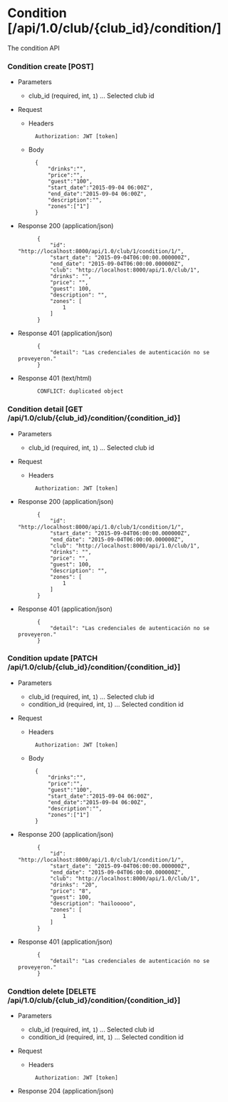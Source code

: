 # Condition [/api/1.0/club/{club_id}/condition/]

The condition API

### Condition create [POST]

+ Parameters
    + club_id (required, int, `1`) ... Selected club id

+ Request
    + Headers
    
            Authorization: JWT [token]

    + Body
        
            {
                "drinks":"",
                "price":"",
                "guest":"100",
                "start_date":"2015-09-04 06:00Z",
                "end_date":"2015-09-04 06:00Z",
                "description":"",
                "zones":["1"]
            }
            
+ Response 200 (application/json)

            {
                "id": "http://localhost:8000/api/1.0/club/1/condition/1/",
                "start_date": "2015-09-04T06:00:00.000000Z",
                "end_date": "2015-09-04T06:00:00.000000Z",
                "club": "http://localhost:8000/api/1.0/club/1",
                "drinks": "",
                "price": "",
                "guest": 100,
                "description": "",
                "zones": [
                    1
                ]
            }

+ Response 401 (application/json)

            {
                "detail": "Las credenciales de autenticación no se proveyeron."
            }

+ Response 401 (text/html)

            CONFLICT: duplicated object

### Condition detail [GET /api/1.0/club/{club_id}/condition/{condition_id}]

+ Parameters
    + club_id (required, int, `1`) ... Selected club id

+ Request
    + Headers
    
            Authorization: JWT [token]

+ Response 200 (application/json)

            {
                "id": "http://localhost:8000/api/1.0/club/1/condition/1/",
                "start_date": "2015-09-04T06:00:00.000000Z",
                "end_date": "2015-09-04T06:00:00.000000Z",
                "club": "http://localhost:8000/api/1.0/club/1",
                "drinks": "",
                "price": "",
                "guest": 100,
                "description": "",
                "zones": [
                    1
                ]
            }
            
+ Response 401 (application/json)

            {
                "detail": "Las credenciales de autenticación no se proveyeron."
            }

### Condition update [PATCH /api/1.0/club/{club_id}/condition/{condition_id}]

+ Parameters
    + club_id (required, int, `1`) ... Selected club id
    + condition_id (required, int, `1`) ... Selected condition id

+ Request
    + Headers
    
            Authorization: JWT [token]
    + Body

            {
                "drinks":"",
                "price":"",
                "guest":"100",
                "start_date":"2015-09-04 06:00Z",
                "end_date":"2015-09-04 06:00Z",
                "description":"",
                "zones":["1"]
            }

+ Response 200 (application/json)

            {
                "id": "http://localhost:8000/api/1.0/club/1/condition/1/",
                "start_date": "2015-09-04T06:00:00.000000Z",
                "end_date": "2015-09-04T06:00:00.000000Z",
                "club": "http://localhost:8000/api/1.0/club/1",
                "drinks": "20",
                "price": "8",
                "guest": 100,
                "description": "hailooooo",
                "zones": [
                    1
                ]
            }

+ Response 401 (application/json)

            {
                "detail": "Las credenciales de autenticación no se proveyeron."
            }

### Condtion delete [DELETE /api/1.0/club/{club_id}/condition/{condition_id}]

+ Parameters
    + club_id (required, int, `1`) ... Selected club id
    + condition_id (required, int, `1`) ... Selected condition id

+ Request
    + Headers
    
            Authorization: JWT [token]

+ Response 204 (application/json)

